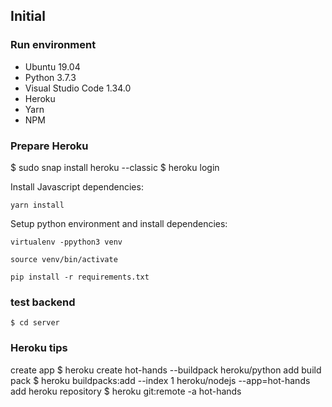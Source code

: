 ## Initial

### Run environment
- Ubuntu 19.04
- Python 3.7.3
- Visual Studio Code 1.34.0
- Heroku
- Yarn
- NPM

### Prepare Heroku
$ sudo snap install heroku --classic
$ heroku login

Install Javascript dependencies:

```
yarn install
```

Setup python environment and install dependencies:

```
virtualenv -ppython3 venv

source venv/bin/activate

pip install -r requirements.txt
```

### test backend
```
$ cd server
```

### Heroku tips
create app
$ heroku create hot-hands --buildpack heroku/python
add build pack
$ heroku buildpacks:add --index 1 heroku/nodejs --app=hot-hands
add heroku repository
$ heroku git:remote -a hot-hands
